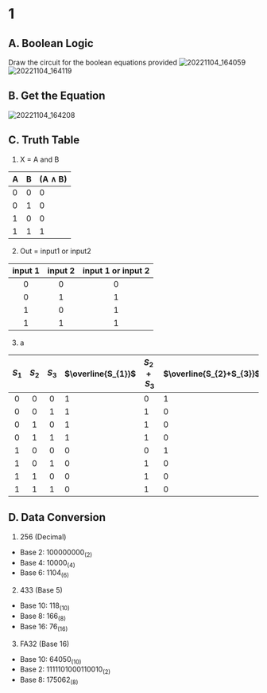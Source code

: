 # 1


## A. Boolean Logic
Draw the circuit for the boolean equations provided
![20221104_164059](https://user-images.githubusercontent.com/113817801/199919891-f8270b12-c711-4fb0-bf7d-8415d8590e5d.jpg)
![20221104_164119](https://user-images.githubusercontent.com/113817801/199920042-e7d0e168-6574-4692-b5e6-48d050a75cff.jpg)


## B. Get the Equation
![20221104_164208](https://user-images.githubusercontent.com/113817801/199920158-84c23197-ce55-482e-9d95-0d0fa2627af0.jpg)


## C. Truth Table
1) X = A and B


| A | B | (A ∧ B) |
| - | - | ------- |
| 0 | 0 |    0    |
| 0 | 1 |    0    |
| 1 | 0 |    0    |
| 1 | 1 |    1    |


2) Out = input1 or input2

| input 1 | input 2 | input 1 or input 2 |
|:-------:|:-------:|:------------------:|
|    0    |    0    |          0         |
|    0    |    1    |          1         |
|    1    |    0    |          1         |
|    1    |    1    |          1         |

3) a

| $S_{1}$ | $S_{2}$ | $S_{3}$ | $\overline{S_{1}}$ | $S_{2}+S_{3}$ | $\overline{S_{2}+S_{3}}$ | $\overline{S_{1}} + \overline{(S_{2}+S_{3})}$ | $\overline{S_{3}}$ | $S_{1}S_{2}\overline{S_{3}}$ | Light |
|:-------:|:-------:|:-------:|--------------------|---------------|-------------------------|-----------------------------------------------|--------------------|------------------------------|-------|
|    0    |    0    |    0    | 1                  | 0             | 1                       | 1                                             | 1                  | 0                            | 1     |
|    0    |    0    |    1    | 1                  | 1             | 0                       | 1                                             | 0                  | 0                            | 1     |
|    0    |    1    |    0    | 1                  | 1             | 0                       | 1                                             | 1                  | 0                            | 1     |
|    0    |    1    |    1    | 1                  | 1             | 0                       | 1                                             | 0                  | 0                            | 1     |
|    1    |    0    |    0    | 0                  | 0             | 1                       | 1                                             | 1                  | 0                            | 1     |
|    1    |    0    |    1    | 0                  | 1             | 0                       | 0                                             | 0                  | 0                            | 0     |
|    1    |    1    |    0    | 0                  | 1             | 0                       | 0                                             | 1                  | 0                            | 0     |
|    1    |    1    |    1    | 0                  | 1             | 0                       | 0                                             | 0                  | 1                            | 1     |

## D. Data Conversion
1. 256 (Decimal) 
* Base 2: $100000000_{(2)}$
* Base 4: $10000_{(4)}$
* Base 6: $1104_{(6)}$

2. 433 (Base 5)
* Base 10: $118_{(10)}$
* Base 8: $166_{(8)}$
* Base 16: $76_{(16)}$

3. FA32 (Base 16)
* Base 10: $64050_{(10)}$
* Base 2: $1111101000110010_{(2)}$
* Base 8: $175062_{(8)}$
